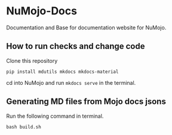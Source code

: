 # NuMojo-Docs

Documentation and Base for documentation website for NuMojo.

## How to run checks and change code

Clone this repository

`pip install mdutils mkdocs mkdocs-material`

cd into NuMojo and run `mkdocs serve` in the terminal.

## Generating MD files from Mojo docs jsons

Run the following command in terminal.

```console
bash build.sh
```